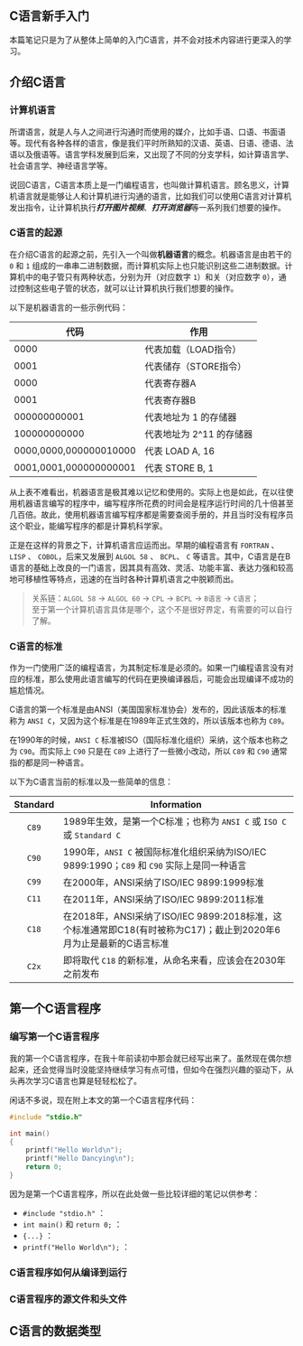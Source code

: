 ## C语言新手入门

本篇笔记只是为了从整体上简单的入门C语言，并不会对技术内容进行更深入的学习。


## 介绍C语言

### 计算机语言

所谓语言，就是人与人之间进行沟通时而使用的媒介，比如手语、口语、书面语等。现代有各种各样的语言，像是我们平时所熟知的汉语、英语、日语、德语、法语以及俄语等。语言学科发展到后来，又出现了不同的分支学科，如计算语言学、社会语言学、神经语言学等。

说回C语言，C语言本质上是一门编程语言，也叫做计算机语言。顾名思义，计算机语言就是能够让人和计算机进行沟通的语言，比如我们可以使用C语言对计算机发出指令，让计算机执行***打开图片视频***、***打开浏览器***等一系列我们想要的操作。


### C语言的起源

在介绍C语言的起源之前，先引入一个叫做**机器语言**的概念。机器语言是由若干的 `0` 和 `1` 组成的一串串二进制数据，而计算机实际上也只能识别这些二进制数据。计算机中的电子管只有两种状态，分别为开（对应数字 `1`）和关（对应数字 `0`），通过控制这些电子管的状态，就可以让计算机执行我们想要的操作。

以下是机器语言的一些示例代码：

| 代码                     | 作用              |
|------------------------|-----------------|
| 0000                   | 代表加载（LOAD指令）    |
| 0001                   | 代表储存（STORE指令）   |
| 0000                   | 代表寄存器A          |
| 0001                   | 代表寄存器B          |
| 000000000001           | 代表地址为 1 的存储器    |
| 100000000000           | 代表地址为 2^11 的存储器 |
| 0000,0000,000000010000 | 代表 LOAD A, 16   |
| 0001,0001,000000000001 | 代表 STORE B, 1   |

从上表不难看出，机器语言是极其难以记忆和使用的。实际上也是如此，在以往使用机器语言编写的程序中，编写程序所花费的时间会是程序运行时间的几十倍甚至几百倍。故此，使用机器语言编写程序都是需要查阅手册的，并且当时没有程序员这个职业，能编写程序的都是计算机科学家。

正是在这样的背景之下，计算机语言应运而出。早期的编程语言有 `FORTRAN` 、 `LISP` 、 `COBOL`，后来又发展到 `ALGOL 58` 、 `BCPL`、 `C` 等语言。其中，C语言是在B语言的基础上改良的一门语言，因其具有高效、灵活、功能丰富、表达力强和较高地可移植性等特点，迅速的在当时各种计算机语言之中脱颖而出。

> 关系链：`ALGOL 58` -> `ALGOL 60` -> `CPL` -> `BCPL` -> `B语言` -> `C语言`；  
> 至于第一个计算机语言具体是哪个，这个不是很好界定，有需要的可以自行了解。


### C语言的标准

作为一门使用广泛的编程语言，为其制定标准是必须的。如果一门编程语言没有对应的标准，那么使用此语言编写的代码在更换编译器后，可能会出现编译不成功的尴尬情况。

C语言的第一个标准是由ANSI（美国国家标准协会）发布的，因此该版本的标准称为 `ANSI C`，又因为这个标准是在1989年正式生效的，所以该版本也称为 `C89`。

在1990年的时候，`ANSI C` 标准被ISO（国际标准化组织）采纳，这个版本也称之为 `C90`。而实际上 `C90` 只是在 `C89` 上进行了一些微小改动，所以 `C89` 和 `C90` 通常指的都是同一种语言。

以下为C语言当前的标准以及一些简单的信息：

| Standard | Information                                                                  |
|:--------:|------------------------------------------------------------------------------|
|  `C89`   | 1989年生效，是第一个C标准；也称为 `ANSI C` 或 `ISO C` 或 `Standard C`                        |
|  `C90`   | 1990年，`ANSI C` 被国际标准化组织采纳为ISO/IEC 9899:1990；`C89` 和 `C90` 实际上是同一种语言          |
|  `C99`   | 在2000年，ANSI采纳了ISO/IEC 9899:1999标准                                            |
|  `C11`   | 在2011年，ANSI采纳了ISO/IEC 9899:2011标准                                            |
|  `C18`   | 在2018年，ANSI采纳了ISO/IEC 9899:2018标准，这个标准通常即C18(有时被称为C17)；截止到2020年6月为止是最新的C语言标准 |
|  `C2x`   | 即将取代 `C18` 的新标准，从命名来看，应该会在2030年之前发布                                          |


## 第一个C语言程序

### 编写第一个C语言程序

我的第一个C语言程序，在我十年前读初中那会就已经写出来了。虽然现在偶尔想起来，还会觉得当时没能坚持继续学习有点可惜，但如今在强烈兴趣的驱动下，从头再次学习C语言也算是轻轻松松了。

闲话不多说，现在附上本文的第一个C语言程序代码：

```c
#include "stdio.h"

int main()
{
    printf("Hello World\n");
    printf("Hello Dancying\n");
    return 0;
}
```

因为是第一个C语言程序，所以在此处做一些比较详细的笔记以供参考：

- `#include "stdio.h"` ：
- `int main()` 和 `return 0;` ：
- `{...}` ：
- `printf("Hello World\n");` ：









### C语言程序如何从编译到运行


### C语言程序的源文件和头文件






## C语言的数据类型






